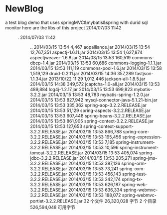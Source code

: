 NewBlog
=======

a test blog demo that uses springMVC&amp;mybatis&amp;spring with durid sql monitor
here are the libs of this project
2014/07/03  11:42    <DIR>          .
2014/07/03  11:42    <DIR>          ..
2014/03/15  13:54             4,467 aopalliance.jar
2014/03/15  13:54        12,767,351 aspectj-1.6.11.jar
2014/03/15  13:54         1,627,874 aspectjweaver-1.6.8.jar
2014/03/15  13:53           160,519 commons-dbcp-1.4.jar
2014/03/15  13:53            60,686 commons-logging-1.1.1.jar
2014/03/15  13:53           111,119 commons-pool-1.6.jar
2014/03/15  13:58         1,519,129 druid-0.2.11.jar
2014/03/15  14:36           357,289 fastjson-1.1.34.jar
2013/10/22  11:29         1,012,446 jackson-all-1.8.5.jar
2014/03/15  14:38           349,572 jcaptcha-1.0-all.jar
2014/03/15  13:53           489,884 log4j-1.2.17.jar
2014/03/15  13:53           699,823 mybatis-3.2.2.jar
2014/03/15  13:53            48,783 mybatis-spring-1.2.0.jar
2014/03/15  13:53           827,942 mysql-connector-java-5.1.21-bin.jar
2014/03/15  13:53           335,362 spring-aop-3.2.2.RELEASE.jar
2014/03/15  13:53            51,129 spring-aspects-3.2.2.RELEASE.jar
2014/03/15  13:53           607,448 spring-beans-3.2.2.RELEASE.jar
2014/03/15  13:53           861,905 spring-context-3.2.2.RELEASE.jar
2014/03/15  13:53           127,653 spring-context-support-3.2.2.RELEASE.jar
2014/03/15  13:53           866,788 spring-core-3.2.2.RELEASE.jar
2014/03/15  13:53           195,456 spring-expression-3.2.2.RELEASE.jar
2014/03/15  13:53             7,185 spring-instrument-3.2.2.RELEASE.jar
2014/03/15  13:53            10,596 spring-instrument-tomcat-3.2.2.RELEASE.jar
2014/03/15  13:53           405,074 spring-jdbc-3.2.2.RELEASE.jar
2014/03/15  13:53           205,271 spring-jms-3.2.2.RELEASE.jar
2014/03/15  13:53           387,126 spring-orm-3.2.2.RELEASE.jar
2014/03/15  13:53            73,241 spring-oxm-3.2.2.RELEASE.jar
2014/03/15  13:53           456,143 spring-test-3.2.2.RELEASE.jar
2014/03/15  13:53           242,174 spring-tx-3.2.2.RELEASE.jar
2014/03/15  13:53           626,187 spring-web-3.2.2.RELEASE.jar
2014/03/15  13:53           636,334 spring-webmvc-3.2.2.RELEASE.jar
2014/03/15  13:53           188,072 spring-webmvc-portlet-3.2.2.RELEASE.jar
              32 个文件     26,320,028 字节
               2 个目录    526,594,048 可用字节

